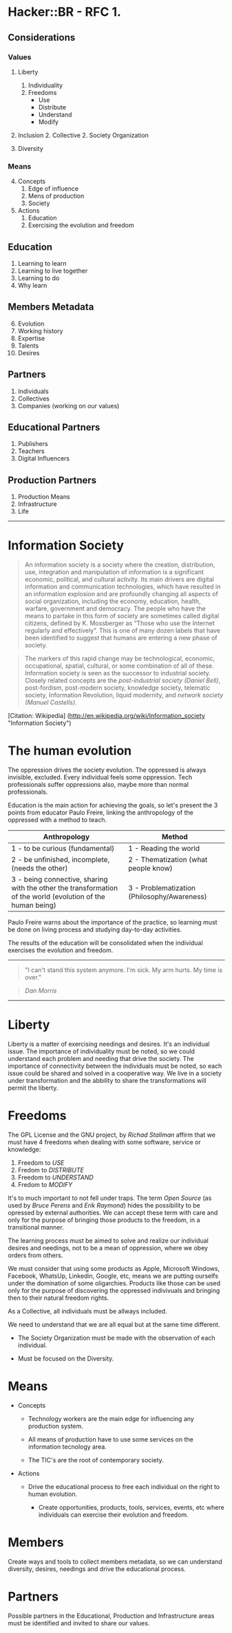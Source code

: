 # Hacker::BR - RFC 1.

## Considerations

### Values
1. Liberty
    1. Individuality
    2. Freedoms
        - Use
        - Distribute
        - Understand
        - Modify

2. Inclusion
    2. Collective
    2. Society Organization
3. Diversity

### Means
4. Concepts
    1. Edge of influence
    2. Mens of production
    3. Society 
5. Actions
    1. Education
    2. Exercising the evolution and freedom

## Education
1. Learning to learn
2. Learning to live together
3. Learning to do
4. Why learn

## Members Metadata
6. Evolution	
7. Working history
8. Expertise
9. Talents
10. Desires

## Partners
1. Individuals
2. Collectives
3. Companies (working on our values)

## Educational Partners
1. Publishers
2. Teachers
3. Digital Influencers

## Production Partners
1. Production Means
2. Infrastructure
3. Life

-------

# Information Society

> An information society is a society where the creation, distribution, use, integration and manipulation of information is a significant economic, political, and cultural activity. Its main drivers are digital information and communication technologies, which have resulted in an information explosion and are profoundly changing all aspects of social organization, including the economy, education, health, warfare, government and democracy. The people who have the means to partake in this form of society are sometimes called digital citizens, defined by K. Mossberger as “Those who use the Internet regularly and effectively”. This is one of many dozen labels that have been identified to suggest that humans are entering a new phase of society.

> The markers of this rapid change may be technological, economic, occupational, spatial, cultural, or some combination of all of these. Information society is seen as the successor to industrial society. Closely related concepts are the *post-industrial society (Daniel Bell)*, post-fordism, post-modern society, knowledge society, telematic society, Information Revolution, liquid modernity, and *network society (Manuel Castells)*.


  [Citation: Wikipedia] (http://en.wikipedia.org/wiki/Information_society "Information Society")


# The human evolution

The oppression drives the society evolution.
The oppressed is always invisible, excluded. Every individual feels some oppression. 
Tech professionals suffer oppressions also, maybe more than normal professionals.

Education is the main action for achieving the goals, so let's present the 3 points from educator Paulo Freire, linking the anthropology of the oppressed with a method to teach.

| Anthropology                       |  Method                |
| ---------------------------------  | ---------------------- |
| 1 - to be curious (fundamental)    | 1 - Reading the world  |
| 2 - be unfinished, incomplete,   (needs the other)   | 2 - Thematization   (what people know)    |
| 3 - being connective, sharing with the other the transformation of the world (evolution of the human being)  | 3 - Problematization  (Philosophy/Awareness) | 

Paulo Freire warns about the importance of the practice, so learning must be done on living process and studying day-to-day activities.

The results of the education will be consolidated when the individual exercises the evolution and freedom.

---

> "I can't stand this system anymore. I'm sick. My arm hurts. My time is over."

> *Dan Morris*

---

# Liberty

Liberty is a matter of exercising needings and desires. It's an individual issue.
The importance of individuality must be noted, so we could understand each problem and needing that drive the society.
The importance of connectivity between the individuals must be noted, so each issue could be shared and solved in a cooperative way.
We live in a society under transformation and the abbility to share the transformations will permit the liberty.

# Freedoms

The GPL License and the GNU project, by *Richad Stallman* affirm that we must have 4 freedoms when dealing with some software, service or knowledge:

1. Freedom to *USE*
2. Fredom to *DISTRIBUTE*
3. Freedom to *UNDERSTAND*
4. Fredom to *MODIFY*

It's to much important to not fell under traps. The term *Open Source* (as used by *Bruce Perens* and *Erik Raymond*) hides the possibility to be opressed by external authorities. We can accept these term with care and only for the purpose of bringing those products to the freedom, in a transitional manner.

The learning process must be aimed to solve and realize our individual desires and needings, not to be a mean of oppression, where we obey orders from others.

We must consider that using some products as Apple, Microsoft Windows, Facebook, WhatsUp, Linkedin, Google, etc, means we are putting ourselfs under the domination of some oligarchies. Products like those can be used only for the purpose of discovering the oppressed indivivuals and bringing then to their natural freedom rights.

As a Collective, all individuals must be allways included.

We need to understand that we are all equal but at the same time different.

- The Society Organization must be made with the observation of each individual.

- Must be focused on the Diversity.

# Means

- Concepts

    - Technology workers are the main edge for influencing any production system.

    - All means of production have to use some services on the information tecnology area. 

    - The TIC's are the root of contemporary society.

- Actions 

    - Drive the educational process to free each individual on the right to human evolution.

		- Create opportunities, products, tools, services, events, etc where individuals can exercise their evolution and freedom.

# Members

Create ways and tools to collect members metadata, so we can understand diversity, desires, needings and drive the educational process.

# Partners

Possible partners in the Educational, Production and Infrastructure areas must be identified and invited to share our values.


